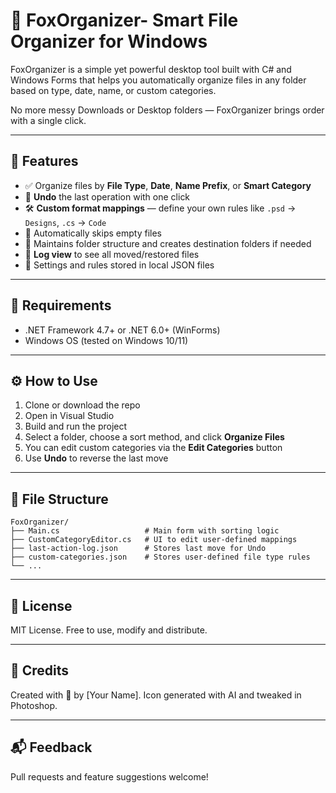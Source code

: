 ﻿# 🦊 FoxOrganizer- Smart File Organizer for Windows

FoxOrganizer is a simple yet powerful desktop tool built with C# and Windows Forms that helps you automatically organize files in any folder based on type, date, name, or custom categories.

No more messy Downloads or Desktop folders — FoxOrganizer brings order with a single click.

---

## 🚀 Features

* ✅ Organize files by **File Type**, **Date**, **Name Prefix**, or **Smart Category**
* 🔁 **Undo** the last operation with one click
* 🛠 **Custom format mappings** — define your own rules like `.psd` → `Designs`, `.cs` → `Code`
* 🧠 Automatically skips empty files
* 📂 Maintains folder structure and creates destination folders if needed
* 📄 **Log view** to see all moved/restored files
* 💾 Settings and rules stored in local JSON files

---

## 🧰 Requirements

* .NET Framework 4.7+ or .NET 6.0+ (WinForms)
* Windows OS (tested on Windows 10/11)

---

## ⚙️ How to Use

1. Clone or download the repo
2. Open in Visual Studio
3. Build and run the project
4. Select a folder, choose a sort method, and click **Organize Files**
5. You can edit custom categories via the **Edit Categories** button
6. Use **Undo** to reverse the last move

---

## 📁 File Structure

```
FoxOrganizer/
├── Main.cs                   # Main form with sorting logic
├── CustomCategoryEditor.cs   # UI to edit user-defined mappings
├── last-action-log.json      # Stores last move for Undo
├── custom-categories.json    # Stores user-defined file type rules
└── ...
```

---

## 📜 License

MIT License. Free to use, modify and distribute.

---

## 🙌 Credits

Created with 💙 by \[Your Name].
Icon generated with AI and tweaked in Photoshop.

---

## 📬 Feedback

Pull requests and feature suggestions welcome!
